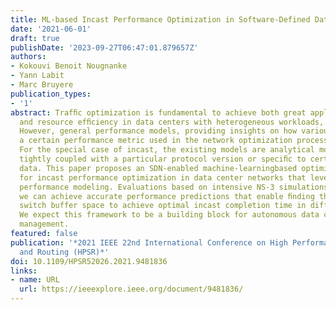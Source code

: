 ```yaml
---
title: ML-based Incast Performance Optimization in Software-Defined Data Centers
date: '2021-06-01'
draft: true
publishDate: '2023-09-27T06:47:01.879657Z'
authors:
- Kokouvi Benoit Nougnanke
- Yann Labit
- Marc Bruyere
publication_types:
- '1'
abstract: Trafﬁc optimization is fundamental to achieve both great application performance
  and resource efﬁciency in data centers with heterogeneous workloads, including incast.
  However, general performance models, providing insights on how various factors affect
  a certain performance metric used in the network optimization process, are missing.
  For the special case of incast, the existing models are analytical models, either
  tightly coupled with a particular protocol version or speciﬁc to certain empirical
  data. This paper proposes an SDN-enabled machine-learningbased optimization framework
  for incast performance optimization in data center networks that leverages learning-based
  performance modeling. Evaluations based on intensive NS-3 simulations show that
  we can achieve accurate performance predictions that enable ﬁnding the efﬁcient
  switch buffer space to achieve optimal incast completion time in different conﬁgurations.
  We expect this framework to be a building block for autonomous data center network
  management.
featured: false
publication: '*2021 IEEE 22nd International Conference on High Performance Switching
  and Routing (HPSR)*'
doi: 10.1109/HPSR52026.2021.9481836
links:
- name: URL
  url: https://ieeexplore.ieee.org/document/9481836/
---
```


